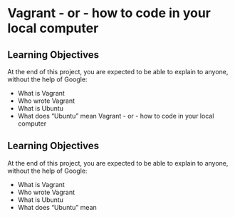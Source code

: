 # Vagrant - or - how to code in your local computer
## Learning Objectives
At the end of this project, you are expected to be able to explain to anyone, without the help of Google:
* What is Vagrant
* Who wrote Vagrant
* What is Ubuntu
* What does “Ubuntu” mean Vagrant - or - how to code in your local computer
## Learning Objectives
At the end of this project, you are expected to be able to explain to anyone, without the help of Google:
* What is Vagrant
* Who wrote Vagrant
* What is Ubuntu
* What does “Ubuntu” mean
